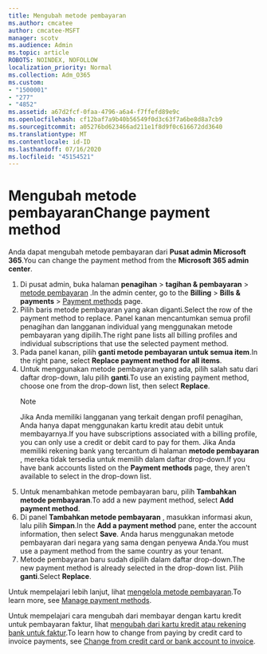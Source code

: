 ```yaml
---
title: Mengubah metode pembayaran
ms.author: cmcatee
author: cmcatee-MSFT
manager: scotv
ms.audience: Admin
ms.topic: article
ROBOTS: NOINDEX, NOFOLLOW
localization_priority: Normal
ms.collection: Adm_O365
ms.custom:
- "1500001"
- "277"
- "4852"
ms.assetid: a67d2fcf-0faa-4796-a6a4-f7ffefd89e9c
ms.openlocfilehash: cf12baf7a9b40b56549f0d3c63f7a6be8d8a7cb9
ms.sourcegitcommit: a05276bd623466ad211e1f8d9f0c616672dd3640
ms.translationtype: MT
ms.contentlocale: id-ID
ms.lasthandoff: 07/16/2020
ms.locfileid: "45154521"
---
```

# <a name="change-payment-method"></a><span data-ttu-id="1ce81-102">Mengubah metode pembayaran</span><span class="sxs-lookup"><span data-stu-id="1ce81-102">Change payment method</span></span>

<span data-ttu-id="1ce81-103">Anda dapat mengubah metode pembayaran dari **Pusat admin Microsoft 365**.</span><span class="sxs-lookup"><span data-stu-id="1ce81-103">You can change the payment method from the **Microsoft 365 admin center**.</span></span>
  
1. <span data-ttu-id="1ce81-104">Di pusat admin, buka halaman **penagihan**  >  **tagihan & pembayaran**  >  [metode pembayaran](https://go.microsoft.com/fwlink/p/?linkid=2018806) .</span><span class="sxs-lookup"><span data-stu-id="1ce81-104">In the admin center, go to the **Billing** > **Bills & payments** > [Payment methods](https://go.microsoft.com/fwlink/p/?linkid=2018806) page.</span></span>
2. <span data-ttu-id="1ce81-105">Pilih baris metode pembayaran yang akan diganti.</span><span class="sxs-lookup"><span data-stu-id="1ce81-105">Select the row of the payment method to replace.</span></span> <span data-ttu-id="1ce81-106">Panel kanan mencantumkan semua profil penagihan dan langganan individual yang menggunakan metode pembayaran yang dipilih.</span><span class="sxs-lookup"><span data-stu-id="1ce81-106">The right pane lists all billing profiles and individual subscriptions that use the selected payment method.</span></span>
3. <span data-ttu-id="1ce81-107">Pada panel kanan, pilih **ganti metode pembayaran untuk semua item**.</span><span class="sxs-lookup"><span data-stu-id="1ce81-107">In the right pane, select **Replace payment method for all items**.</span></span>
4. <span data-ttu-id="1ce81-108">Untuk menggunakan metode pembayaran yang ada, pilih salah satu dari daftar drop-down, lalu pilih **ganti**.</span><span class="sxs-lookup"><span data-stu-id="1ce81-108">To use an existing payment method, choose one from the drop-down list, then select **Replace**.</span></span>
    > [!NOTE]
    > <span data-ttu-id="1ce81-109">Jika Anda memiliki langganan yang terkait dengan profil penagihan, Anda hanya dapat menggunakan kartu kredit atau debit untuk membayarnya.</span><span class="sxs-lookup"><span data-stu-id="1ce81-109">If you have subscriptions associated with a billing profile, you can only use a credit or debit card to pay for them.</span></span> <span data-ttu-id="1ce81-110">Jika Anda memiliki rekening bank yang tercantum di halaman **metode pembayaran** , mereka tidak tersedia untuk memilih dalam daftar drop-down.</span><span class="sxs-lookup"><span data-stu-id="1ce81-110">If you have bank accounts listed on the **Payment methods** page, they aren't available to select in the drop-down list.</span></span>
5. <span data-ttu-id="1ce81-111">Untuk menambahkan metode pembayaran baru, pilih **Tambahkan metode pembayaran**.</span><span class="sxs-lookup"><span data-stu-id="1ce81-111">To add a new payment method, select **Add payment method**.</span></span>
6. <span data-ttu-id="1ce81-112">Di panel **Tambahkan metode pembayaran** , masukkan informasi akun, lalu pilih **Simpan**.</span><span class="sxs-lookup"><span data-stu-id="1ce81-112">In the **Add a payment method** pane, enter the account information, then select **Save**.</span></span> <span data-ttu-id="1ce81-113">Anda harus menggunakan metode pembayaran dari negara yang sama dengan penyewa Anda.</span><span class="sxs-lookup"><span data-stu-id="1ce81-113">You must use a payment method from the same country as your tenant.</span></span>
7. <span data-ttu-id="1ce81-114">Metode pembayaran baru sudah dipilih dalam daftar drop-down.</span><span class="sxs-lookup"><span data-stu-id="1ce81-114">The new payment method is already selected in the drop-down list.</span></span> <span data-ttu-id="1ce81-115">Pilih **ganti**.</span><span class="sxs-lookup"><span data-stu-id="1ce81-115">Select **Replace**.</span></span>

<span data-ttu-id="1ce81-116">Untuk mempelajari lebih lanjut, lihat [mengelola metode pembayaran](https://docs.microsoft.com/microsoft-365/commerce/billing-and-payments/manage-payment-methods).</span><span class="sxs-lookup"><span data-stu-id="1ce81-116">To learn more, see [Manage payment methods](https://docs.microsoft.com/microsoft-365/commerce/billing-and-payments/manage-payment-methods).</span></span>

<span data-ttu-id="1ce81-117">Untuk mempelajari cara mengubah dari membayar dengan kartu kredit untuk pembayaran faktur, lihat [mengubah dari kartu kredit atau rekening bank untuk faktur](https://docs.microsoft.com/microsoft-365/commerce/billing-and-payments/change-payment-method#change-from-credit-card-or-bank-account-to-invoice).</span><span class="sxs-lookup"><span data-stu-id="1ce81-117">To learn how to change from paying by credit card to invoice payments, see [Change from credit card or bank account to invoice](https://docs.microsoft.com/microsoft-365/commerce/billing-and-payments/change-payment-method#change-from-credit-card-or-bank-account-to-invoice).</span></span>